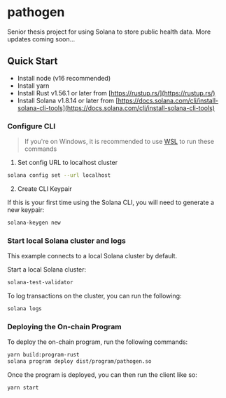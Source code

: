 # pathogen

Senior thesis project for using Solana to store public health data. More updates coming soon...

## Quick Start

- Install node (v16 recommended)
- Install yarn
- Install Rust v1.56.1 or later from [https://rustup.rs/](https://rustup.rs/)
- Install Solana v1.8.14 or later from [https://docs.solana.com/cli/install-solana-cli-tools](https://docs.solana.com/cli/install-solana-cli-tools)

### Configure CLI

> If you're on Windows, it is recommended to use [WSL](https://docs.microsoft.com/en-us/windows/wsl/install-win10) to run these commands

1. Set config URL to localhost cluster

```bash
solana config set --url localhost
```

2. Create CLI Keypair

If this is your first time using the Solana CLI, you will need to generate a new keypair:

```bash
solana-keygen new
```

### Start local Solana cluster and logs

This example connects to a local Solana cluster by default.

Start a local Solana cluster:

```bash
solana-test-validator
```

To log transactions on the cluster, you can run the following:

```bash
solana logs
```

### Deploying the On-chain Program

To deploy the on-chain program, run the following commands:

```bash
yarn build:program-rust
solana program deploy dist/program/pathogen.so
```

Once the program is deployed, you can then run the client like so:

```bash
yarn start
```

